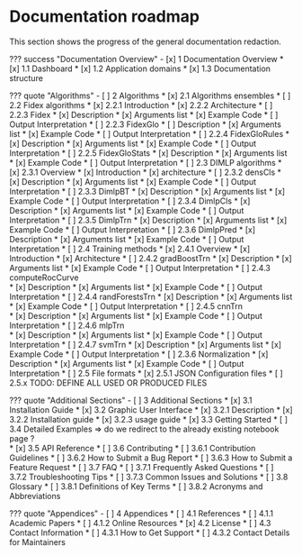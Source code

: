 # Documentation roadmap

This section shows the progress of the general documentation redaction.

??? success "Documentation Overview"
    - [x] 1 Documentation Overview
        * [x] 1.1 Dashboard
        * [x] 1.2 Application domains
        * [x] 1.3 Documentation structure

??? quote "Algorithms"
    - [ ] 2 Algorithms
        * [x] 2.1 Algorithms ensembles
        * [ ] 2.2 Fidex algorithms
            * [x] 2.2.1 Introduction
            * [x] 2.2.2 Architecture
            * [ ] 2.2.3 Fidex
                * [x] Description
                * [x] Arguments list
                * [x] Example Code
                * [ ] Output Interpretation
            * [ ] 2.2.3 FidexGlo
                * [ ] Description
                * [x] Arguments list
                * [x] Example Code
                * [ ] Output Interpretation
            * [ ] 2.2.4 FidexGloRules
                * [x] Description
                * [x] Arguments list
                * [x] Example Code
                * [ ] Output Interpretation
            * [ ] 2.2.5 FidexGloStats
                * [x] Description
                * [x] Arguments list
                * [x] Example Code
                * [ ] Output Interpretation
        * [ ] 2.3 DIMLP algorithms 
            * [x] 2.3.1 Overview
                * [x] Introduction
                * [x] architecture
            * [ ] 2.3.2 densCls
                * [x] Description
                * [x] Arguments list
                * [x] Example Code
                * [ ] Output Interpretation
            * [ ] 2.3.3 DimlpBT
                * [x] Description
                * [x] Arguments list
                * [x] Example Code
                * [ ] Output Interpretation
            * [ ] 2.3.4 DimlpCls
                * [x] Description
                * [x] Arguments list
                * [x] Example Code
                * [ ] Output Interpretation
            * [ ] 2.3.5 DimlpTrn
                * [x] Description
                * [x] Arguments list
                * [x] Example Code
                * [ ] Output Interpretation
            * [ ] 2.3.6 DimlpPred
                * [x] Description
                * [x] Arguments list
                * [x] Example Code
                * [ ] Output Interpretation
        * [ ] 2.4 Training methods
            * [x] 2.4.1 Overview
                * [x] Introduction 
                * [x] Architecture
            * [ ] 2.4.2 gradBoostTrn
                * [x] Description
                * [x] Arguments list
                * [x] Example Code
                * [ ] Output Interpretation
            * [ ] 2.4.3 computeRocCurve      
                * [x] Description
                * [x] Arguments list
                * [x] Example Code
                * [ ] Output Interpretation
            * [ ] 2.4.4 randForestsTrn
                * [x] Description
                * [x] Arguments list
                * [x] Example Code
                * [ ] Output Interpretation
            * [ ] 2.4.5 cnnTrn    
                * [x] Description
                * [x] Arguments list
                * [x] Example Code
                * [ ] Output Interpretation
            * [ ] 2.4.6 mlpTrn   
                * [x] Description
                * [x] Arguments list
                * [x] Example Code
                * [ ] Output Interpretation
            * [ ] 2.4.7 svmTrn
                * [x] Description
                * [x] Arguments list
                * [x] Example Code
                * [ ] Output Interpretation
            * [ ] 2.3.6 Normalization
                * [x] Description
                * [x] Arguments list
                * [x] Example Code
                * [ ] Output Interpretation
        * [ ] 2.5 File formats
            * [x] 2.5.1 JSON Configuration files
            * [ ] 2.5.x TODO: DEFINE ALL USED OR PRODUCED FILES

??? quote "Additional Sections"
    - [ ] 3 Additional Sections
        * [x] 3.1 Installation Guide
        * [x] 3.2 Graphic User Interface
            * [x] 3.2.1 Description
            * [x] 3.2.2 Installation guide
            * [x] 3.2.3 usage guide
        * [x] 3.3 Getting Started
        * [ ] 3.4 Detailed Examples => do we redirect to the already existing notebook page ?  
        * [x] 3.5 API Reference
        * [ ] 3.6 Contributing
            * [ ] 3.6.1 Contribution Guidelines
            * [ ] 3.6.2 How to Submit a Bug Report
            * [ ] 3.6.3 How to Submit a Feature Request
        * [ ] 3.7 FAQ
            * [ ] 3.7.1 Frequently Asked Questions
            * [ ] 3.7.2 Troubleshooting Tips
            * [ ] 3.7.3 Common Issues and Solutions
        * [ ] 3.8 Glossary
            * [ ] 3.8.1 Definitions of Key Terms
            * [ ] 3.8.2 Acronyms and Abbreviations

??? quote "Appendices"
    - [ ] 4 Appendices
        * [ ] 4.1 References
            * [ ] 4.1.1 Academic Papers
            * [ ] 4.1.2 Online Resources
        * [x] 4.2 License
        * [ ] 4.3 Contact Information
            * [ ] 4.3.1 How to Get Support
            * [ ] 4.3.2 Contact Details for Maintainers